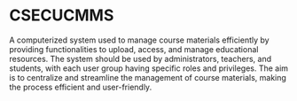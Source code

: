 # CSECUCMMS
A computerized system used to manage course materials efficiently by providing functionalities to upload, access, and manage educational resources. The system should be used by administrators, teachers, and students, with each user group having specific roles and privileges. The aim is
to centralize and streamline the management of course materials, making the
process efficient and user-friendly.
